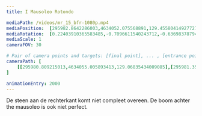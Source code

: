 ```yaml
---
title: I Mausoleo Rotondo

mediaPath: /videos/mr_15_bfr-1080p.mp4
mediaPosition:  [295982.8642286003,4634052.075568891,129.45580414927727]
mediaRotation:  [0.22403910365583485,-0.7096611540243712,-0.6369837879471411,0.2010949536771107]
mediaScale: 1
cameraFOV: 30

# Pair of camera points and targets: [final point], ... , [entrance point]
cameraPath: [
    [[295980.809215013,4634055.005893413,129.06835434009085],[295981.3569164697,4634054.2249044115,129.171617319077]]
]

animationEntry: 2000
---
```

De steen aan de rechterkant komt niet compleet overeen. De boom achter the mausoleo is ook niet perfect.